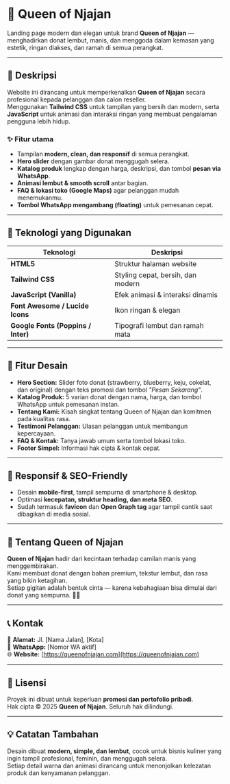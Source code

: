 # 🍩 Queen of Njajan

Landing page modern dan elegan untuk brand **Queen of Njajan** — menghadirkan donat lembut, manis, dan menggoda dalam kemasan yang estetik, ringan diakses, dan ramah di semua perangkat.

---

## 🚀 Deskripsi

Website ini dirancang untuk memperkenalkan **Queen of Njajan** secara profesional kepada pelanggan dan calon reseller.  
Menggunakan **Tailwind CSS** untuk tampilan yang bersih dan modern, serta **JavaScript** untuk animasi dan interaksi ringan yang membuat pengalaman pengguna lebih hidup.

### ✨ Fitur utama
- Tampilan **modern, clean, dan responsif** di semua perangkat.  
- **Hero slider** dengan gambar donat menggugah selera.  
- **Katalog produk** lengkap dengan harga, deskripsi, dan tombol **pesan via WhatsApp**.  
- **Animasi lembut & smooth scroll** antar bagian.  
- **FAQ & lokasi toko (Google Maps)** agar pelanggan mudah menemukanmu.  
- **Tombol WhatsApp mengambang (floating)** untuk pemesanan cepat.

---

## 🧩 Teknologi yang Digunakan

| Teknologi | Deskripsi |
|------------|------------|
| **HTML5** | Struktur halaman website |
| **Tailwind CSS** | Styling cepat, bersih, dan modern |
| **JavaScript (Vanilla)** | Efek animasi & interaksi dinamis |
| **Font Awesome / Lucide Icons** | Ikon ringan & elegan |
| **Google Fonts (Poppins / Inter)** | Tipografi lembut dan ramah mata |

---

## 🎨 Fitur Desain

- **Hero Section:** Slider foto donat (strawberry, blueberry, keju, cokelat, dan original) dengan teks promosi dan tombol *"Pesan Sekarang"*.  
- **Katalog Produk:** 5 varian donat dengan nama, harga, dan tombol WhatsApp untuk pemesanan instan.  
- **Tentang Kami:** Kisah singkat tentang Queen of Njajan dan komitmen pada kualitas rasa.  
- **Testimoni Pelanggan:** Ulasan pelanggan untuk membangun kepercayaan.  
- **FAQ & Kontak:** Tanya jawab umum serta tombol lokasi toko.  
- **Footer Simpel:** Informasi hak cipta & kontak cepat.

---

## 📱 Responsif & SEO-Friendly

- Desain **mobile-first**, tampil sempurna di smartphone & desktop.  
- Optimasi **kecepatan, struktur heading, dan meta SEO**.  
- Sudah termasuk **favicon** dan **Open Graph tag** agar tampil cantik saat dibagikan di media sosial.

---

## 👑 Tentang Queen of Njajan

**Queen of Njajan** hadir dari kecintaan terhadap camilan manis yang menggembirakan.  
Kami membuat donat dengan bahan premium, tekstur lembut, dan rasa yang bikin ketagihan.  
Setiap gigitan adalah bentuk cinta — karena kebahagiaan bisa dimulai dari donat yang sempurna. 🍩💖

---

## 📞 Kontak

📍 **Alamat:** Jl. [Nama Jalan], [Kota]  
📱 **WhatsApp:** [Nomor WA aktif]  
🌐 **Website:** [https://queenofnjajan.com](https://queenofnjajan.com)

---

## 🧾 Lisensi

Proyek ini dibuat untuk keperluan **promosi dan portofolio pribadi**.  
Hak cipta © 2025 **Queen of Njajan**. Seluruh hak dilindungi.

---

## 💡 Catatan Tambahan

Desain dibuat **modern, simple, dan lembut**, cocok untuk bisnis kuliner yang ingin tampil profesional, feminin, dan menggugah selera.  
Setiap detail warna dan animasi dirancang untuk menonjolkan kelezatan produk dan kenyamanan pelanggan.
